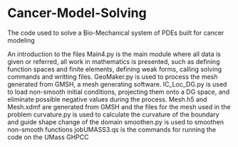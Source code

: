 # Cancer-Model-Solving
The code used to solve a Bio-Mechanical system of PDEs built for cancer modeling

An introduction to the files
Main4.py is the main module where all data is given or referred, all work in mathematics is presented, such as defining function spaces and finite elements, defining weak forms, calling solving commands and writting files.
GeoMaker.py is used to process the mesh generated from GMSH, a mesh generating software.
IC_Loc_DG.py is used to load non-smooth initial conditions, projecting them onto a DG space, and eliminate possible negative values during the process.
Mesh.h5 and Mesh.xdmf are generated from GMSH and the files for the mesh used in the problem
curvature.py is used to calculate the curvature of the boundary and guide shape change of the domain
smoothen.py is used to smoothen non-smooth functions
jobUMASS3.qs is the commands for running the code on the UMass GHPCC
